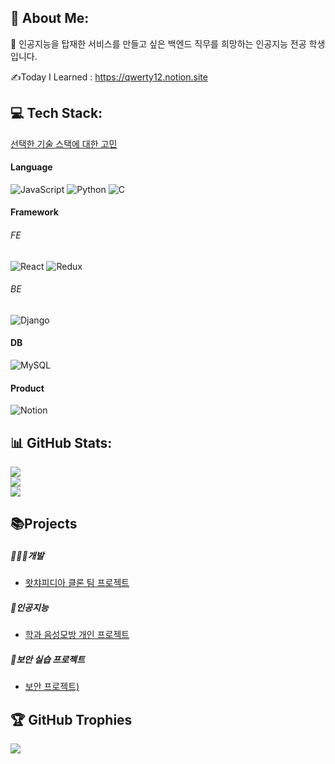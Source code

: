 
## 💫 About Me:
💬 인공지능을 탑재한 서비스를 만들고 싶은 백엔드 직무를 희망하는 인공지능 전공 학생입니다.

✍Today I Learned : https://qwerty12.notion.site

## 💻 Tech Stack:
[선택한 기술 스택에 대한 고민](https://kukurubbing.tistory.com/25)

#### Language
![JavaScript](https://img.shields.io/badge/javascript-%23323330.svg?style=for-the-badge&logo=javascript&logoColor=%23F7DF1E) 
![Python](https://img.shields.io/badge/python-3670A0?style=for-the-badge&logo=python&logoColor=ffdd54)
![C](https://img.shields.io/badge/c-%2300599C.svg?style=for-the-badge&logo=c&logoColor=white) 

#### Framework
###### FE
  ![React](https://img.shields.io/badge/react-%2320232a.svg?style=for-the-badge&logo=react&logoColor=%2361DAFB) 
  ![Redux](https://img.shields.io/badge/redux-%23593d88.svg?style=for-the-badge&logo=redux&logoColor=white)
  <!--![React Native](https://img.shields.io/badge/react_native-%2320232a.svg?style=for-the-badge&logo=react&logoColor=%2361DAFB) -->
###### BE
  ![Django](https://img.shields.io/badge/django-%23092E20.svg?style=for-the-badge&logo=django&logoColor=white)
  <!--![FastAPI](https://img.shields.io/badge/FastAPI-005571?style=for-the-badge&logo=fastapi) -->


#### DB
![MySQL](https://img.shields.io/badge/mysql-%2300000f.svg?style=for-the-badge&logo=mysql&logoColor=white)
<!--![Redis](https://img.shields.io/badge/redis-%23DD0031.svg?style=for-the-badge&logo=redis&logoColor=white) -->
<!--![JWT](https://img.shields.io/badge/JWT-black?style=for-the-badge&logo=JSON%20web%20tokens) -->

<!--#### Cloud
![Docker](https://img.shields.io/badge/docker-%230db7ed.svg?style=for-the-badge&logo=docker&logoColor=white)
![AWS](https://img.shields.io/badge/AWS-%23FF9900.svg?style=for-the-badge&logo=amazon-aws&logoColor=white) -->

#### Product
![Notion](https://img.shields.io/badge/Notion-%23000000.svg?style=for-the-badge&logo=notion&logoColor=white)

## 📊 GitHub Stats:
![](https://github-readme-stats.vercel.app/api?username=mangji12&theme=radical&hide_border=false&include_all_commits=true&count_private=true)<br/>
![](https://github-readme-streak-stats.herokuapp.com/?user=mangji12&theme=radical&hide_border=false)<br/>
![](https://github-readme-stats.vercel.app/api/top-langs/?username=mangji12&theme=radical&hide_border=false&include_all_commits=true&count_private=true&layout=compact)


## 📚Projects
##### 👨🏻‍💻개발
  - [왓챠피디아 클론 팀 프로젝트](https://github.com/mangji12/Red_glassess.git)
##### 🤖인공지능
  - [학과 음성모방 개인 프로젝트](https://github.com/mangji12/FreshMan-s-Individual-1st-time-of-my-department-project.git)
##### 🚨보안 실습 프로젝트
  - [보안 프로젝트)](https://qwerty12.notion.site/43461fc1006d4935b24001ac633e23fd?v=fea47ae7caec464280397b87b47f25d8&pvs=4)

## 🏆 GitHub Trophies
![](https://github-profile-trophy.vercel.app/?username=mangji12&theme=radical&no-frame=false&no-bg=true&margin-w=4)

